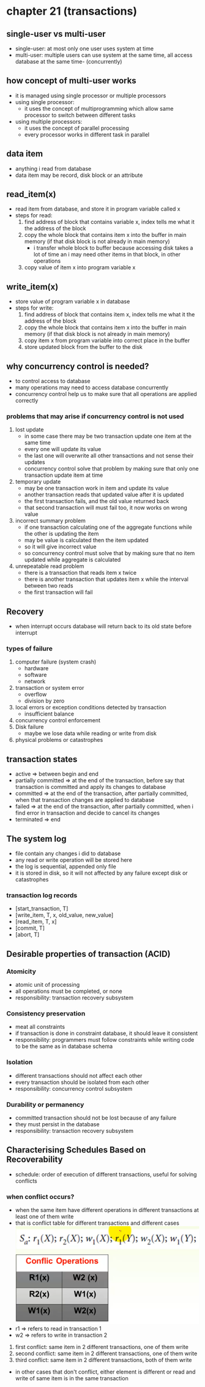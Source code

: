 # chapter 21 (transactions)

## single-user vs multi-user

- single-user: at most only one user uses system at time
- multi-user: multiple users can use system at the same time, all access database at the same time- (concurrently)

## how concept of multi-user works

- it is managed using single processor or multiple processors
- using single processor:
    - it uses the concept of multiprogramming which allow same processor to switch between different tasks
- using multiple processors:
    - it uses the concept of parallel processing
    - every processor works in different task in parallel

## data item

- anything i read from database
- data item may be record, disk block or an attribute

## read_item(x)

- read item from database, and store it in program variable called x
- steps for read:
    1. find address of block that contains variable x, index tells me what it the address of the block
    2. copy the whole block that contains item x into the buffer in main memory
       (if that disk block is not already in main memory)
        - i transfer whole block to buffer because accessing disk takes a lot of time
          an i may need other items in that block, in other operations
    3. copy value of item x into program variable x

## write_item(x)

- store value of program variable x in database
- steps for write:
    1. find address of block that contains item x, index tells me what it the address of the block
    2. copy the whole block that contains item x into the buffer in main memory
       (if that disk block is not already in main memory)
    3. copy item x from program variable into correct place in the buffer
    4. store updated block from the buffer to the disk

## why concurrency control is needed?
- to control access to database
- many operations may need to access database concurrently
- concurrency control help us to make sure that all operations are applied correctly
### problems that may arise if concurrency control is not used
1. lost update
   - in some case there may be two transaction update one item at the same time
   - every one will update its value
   - the last one will overwrite all other transactions and not sense their updates
   - concurrency control solve that problem by making sure that only one transaction update item at time
2. temporary update
   - may be one transaction work in item and update its value
   - another transaction reads that updated value after it is updated
   - the first transaction fails, and the old value returned back
   - that second transaction will must fail too, it now works on wrong value
3. incorrect summary problem 
   - if one transaction calculating one of the aggregate functions while the other is updating the item
   - may be value is calculated then the item updated
   - so it will give incorrect value
   - so concurrency control must solve that by making sure that no item updated while aggregate is calculated
4. unrepeatable read problem
   - there is a transaction that reads item x twice
   - there is another transaction that updates item x while the interval between two reads
   - the first transaction will fail
## Recovery
- when interrupt occurs database will return back to its old state before interrupt
### types of failure
1. computer failure (system crash)
   - hardware
   - software
   - network
2. transaction or system error
   - overflow
   - division by zero
3. local errors or exception conditions detected by transaction
   - insufficient balance
4. concurrency control enforcement
5. Disk failure
   - maybe we lose data while reading or write from disk
6. physical problems or catastrophes

## transaction states
- active => between begin and end
- partially committed => at the end of the transaction, before say that transaction is committed and apply its changes to database
- committed => at the end of the transaction, after partially committed, when that transaction changes are applied to database
- failed => at the end of the transaction, after partially committed, when i find error in transaction and decide to cancel its changes
- terminated => end

## The system log
- file contain any changes i did to database
- any read or write operation will be stored here
- the log is sequential, appended only file
- it is stored in disk, so it will not affected by any failure except disk or catastrophes

### transaction log records
- [start_transaction, T]
- [write_item, T, x, old_value, new_value]
- [read_item, T, x]
- [commit, T]
- [abort, T]

## Desirable properties of transaction (ACID)
### Atomicity
- atomic unit of processing
- all operations must be completed, or none
- responsibility: transaction recovery subsystem  
### Consistency preservation
- meat all constraints
- if transaction is done in constraint database, it should leave it consistent
- responsibility: programmers must follow constraints while writing code to be the same as in database schema
### Isolation
- different transactions should not affect each other
- every transaction should be isolated from each other
- responsibility: concurrency control subsystem
### Durability or permanency
- committed transaction should not be lost because of any failure
- they must persist in the database
- responsibility: transaction recovery subsystem

## Characterising Schedules Based on Recoverability
- schedule: order of execution of different transactions, useful for solving conflicts
### when conflict occurs?
- when the same item have different operations in different transactions at least one of them write
- that is conflict table for different transactions and different cases
![](./images/conflict.PNG)
- r1 => refers to read in transaction 1
- w2 => refers to write in transaction 2
1. first conflict: same item in 2 different transactions, one of them write
2. second conflict: same item in 2 different transactions, one of them write
3. third conflict: same item in 2 different transactions, both of them write

- in other cases that don't conflict, either element is different 
or read and write of same item is in the same transaction